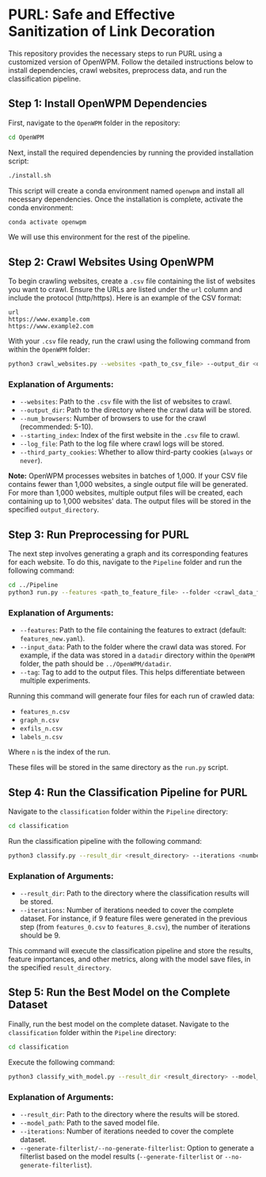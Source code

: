 # PURL: Safe and Effective Sanitization of Link Decoration

This repository provides the necessary steps to run PURL using a customized version of OpenWPM. Follow the detailed instructions below to install dependencies, crawl websites, preprocess data, and run the classification pipeline.

## Step 1: Install OpenWPM Dependencies

First, navigate to the `OpenWPM` folder in the repository:
```bash
cd OpenWPM
```

Next, install the required dependencies by running the provided installation script:
```bash
./install.sh
```
This script will create a conda environment named `openwpm` and install all necessary dependencies. Once the installation is complete, activate the conda environment:
```bash
conda activate openwpm
```

We will use this environment for the rest of the pipeline.

## Step 2: Crawl Websites Using OpenWPM

To begin crawling websites, create a `.csv` file containing the list of websites you want to crawl. Ensure the URLs are listed under the `url` column and include the protocol (http/https). Here is an example of the CSV format:
```
url
https://www.example.com
https://www.example2.com
```

With your `.csv` file ready, run the crawl using the following command from within the `OpenWPM` folder:
```bash
python3 crawl_websites.py --websites <path_to_csv_file> --output_dir <output_directory> --num_browsers <number_of_browsers> --starting_index <starting_index> --log_file <log_file> --third_party_cookies <always|never>
```

### Explanation of Arguments:
- `--websites`: Path to the `.csv` file with the list of websites to crawl.
- `--output_dir`: Path to the directory where the crawl data will be stored.
- `--num_browsers`: Number of browsers to use for the crawl (recommended: 5-10).
- `--starting_index`: Index of the first website in the `.csv` file to crawl.
- `--log_file`: Path to the log file where crawl logs will be stored.
- `--third_party_cookies`: Whether to allow third-party cookies (`always` or `never`).

**Note:** OpenWPM processes websites in batches of 1,000. If your CSV file contains fewer than 1,000 websites, a single output file will be generated. For more than 1,000 websites, multiple output files will be created, each containing up to 1,000 websites' data. The output files will be stored in the specified `output_directory`.

## Step 3: Run Preprocessing for PURL

The next step involves generating a graph and its corresponding features for each website. To do this, navigate to the `Pipeline` folder and run the following command:
```bash
cd ../Pipeline
python3 run.py --features <path_to_feature_file> --folder <crawl_data_folder> --tag <file_tag>
```

### Explanation of Arguments:
- `--features`: Path to the file containing the features to extract (default: `features_new.yaml`).
- `--input_data`: Path to the folder where the crawl data was stored. For example, if the data was stored in a `datadir` directory within the `OpenWPM` folder, the path should be `../OpenWPM/datadir`.
- `--tag`: Tag to add to the output files. This helps differentiate between multiple experiments.

Running this command will generate four files for each run of crawled data:
- `features_n.csv`
- `graph_n.csv`
- `exfils_n.csv`
- `labels_n.csv`

Where ```n``` is the index of the run.

These files will be stored in the same directory as the `run.py` script.

## Step 4: Run the Classification Pipeline for PURL

Navigate to the `classification` folder within the `Pipeline` directory:
```bash
cd classification
```

Run the classification pipeline with the following command:
```bash
python3 classify.py --result_dir <result_directory> --iterations <number_of_iterations>
```

### Explanation of Arguments:
- `--result_dir`: Path to the directory where the classification results will be stored.
- `--iterations`: Number of iterations needed to cover the complete dataset. For instance, if 9 feature files were generated in the previous step (from `features_0.csv` to `features_8.csv`), the number of iterations should be 9.

This command will execute the classification pipeline and store the results, feature importances, and other metrics, along with the model save files, in the specified `result_directory`.

## Step 5: Run the Best Model on the Complete Dataset

Finally, run the best model on the complete dataset. Navigate to the `classification` folder within the `Pipeline` directory:
```bash
cd classification
```

Execute the following command:
```bash
python3 classify_with_model.py --result_dir <result_directory> --model_path <model_save_file_path> --iterations <number_of_iterations> --generate-filterlist/--no-generate-filterlist
```

### Explanation of Arguments:
- `--result_dir`: Path to the directory where the results will be stored.
- `--model_path`: Path to the saved model file.
- `--iterations`: Number of iterations needed to cover the complete dataset.
- `--generate-filterlist/--no-generate-filterlist`: Option to generate a filterlist based on the model results (`--generate-filterlist` or `--no-generate-filterlist`).
